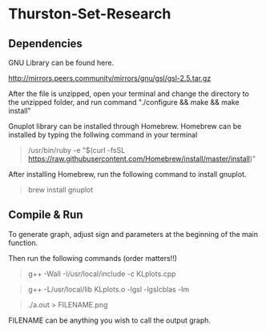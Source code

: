# Thurston-Set-Research

## Dependencies
GNU Library can be found here. 

http://mirrors.peers.community/mirrors/gnu/gsl/gsl-2.5.tar.gz

After the file is unzipped, open your terminal and change the directory to the unzipped folder, and run command "./configure && make && make install"

Gnuplot library can be installed through Homebrew. Homebrew can be installed by typing the follwing command in your terminal

> /usr/bin/ruby -e "$(curl -fsSL https://raw.githubusercontent.com/Homebrew/install/master/install)" 

After installing Homebrew, run the following command to install gnuplot.

> brew install gnuplot

## Compile & Run
To generate graph, adjust sign and parameters at the beginning of the main function.

Then run the following commands (order matters!!)

> g++ -Wall -I/usr/local/include -c KLplots.cpp
 
> g++ -L/usr/local/lib KLplots.o -lgsl -lgslcblas -lm

> ./a.out > FILENAME.png

FILENAME can be anything you wish to call the output graph.
